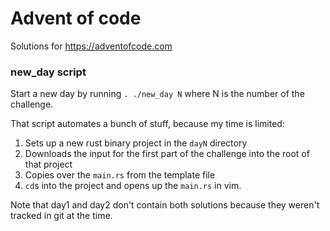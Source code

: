 # Advent of code

Solutions for https://adventofcode.com

### new_day script

Start a new day by running `. ./new_day N` where N is the number of the challenge.

That script automates a bunch of stuff, because my time is limited:

1. Sets up a new rust binary project in the `dayN` directory
2. Downloads the input for the first part of the challenge into the root of that project
3. Copies over the `main.rs` from the template file
4. `cd`s into the project and opens up the `main.rs` in vim.


Note that day1 and day2 don't contain both solutions because they weren't tracked in git at the time.
